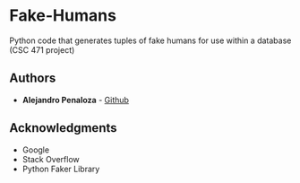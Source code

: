 # Fake-Humans
Python code that generates tuples of fake humans for use within a database (CSC 471 project)

## Authors

* **Alejandro Penaloza** - [Github](https://github.com/apenaloza7)

## Acknowledgments

* Google
* Stack Overflow
* Python Faker Library
